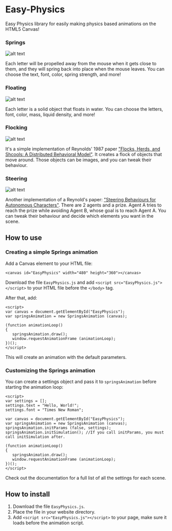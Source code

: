 # Easy-Physics
Easy Physics library for easily making physics based animations on the HTML5 Canvas!

### Springs

![alt text](https://github.com/Onpu93/Easy-Physics-Plugin/blob/master/sample-springs.png)

Each letter will be propelled away from the mouse when it gets close to them, and they will spring back into place when the mouse leaves. You can choose the text, font, color, spring strength, and more!

### Floating

![alt text](https://github.com/Onpu93/Easy-Physics-Plugin/blob/master/sample-floating.png)

Each letter is a solid object that floats in water. You can choose the letters, font, color, mass, liquid density, and more!

### Flocking

![alt text](https://github.com/Onpu93/Easy-Physics-Plugin/blob/master/sample-flocking.png)

It's a simple implementation of Reynolds' 1987 paper ["Flocks, Herds, and Shcools: A Distributed Behavioral Model"](https://www.red3d.com/cwr/boids/). It creates a flock of objects that move around. Those objects can be images, and you can tweak their behaviour.

### Steering

![alt text](https://github.com/Onpu93/Easy-Physics-Plugin/blob/master/sample-steering.png)

Another implementation of a Reynold's paper: ["Steering Behaviours for Autonomous Characters"](https://www.red3d.com/cwr/steer/). There are 2 agents and a prize. Agent A tries to reach the prize while avoiding Agent B, whose goal is to reach Agent A. You can tweak their behaviour and decide which elements you want in the scene.

## How to use

### Creating a simple Springs animation

Add a Canvas element to your HTML file:

`<canvas id="EasyPhysics" width="480" height="360"></canvas>`

Download the file `EasyPhysics.js` and add `<script src="EasyPhysics.js"></script>` to your HTML file before the `</body>` tag.

After that, add:

```
<script>
var canvas = document.getElementById("EasyPhysics");
var springsAnimation = new SpringsAnimation (canvas);

(function animationLoop()
{
   springsAnimation.draw();
   window.requestAnimationFrame (animationLoop);
})();
</script>
```

This will create an animation with the default parameters.

### Customizing the Springs animation

You can create a settings object and pass it to `springsAnimation` before starting the animation loop:

```
<script>
var settings = [];
settings.text = "Hello, World!";
settings.font = "Times New Roman";

var canvas = document.getElementById("EasyPhysics");
var springsAnimation = new SpringsAnimation (canvas);
springsAnimation.initParams (false, settings);
springsAnimation.initSimulation(); //If you call initParams, you must call initSimulation after.

(function animationLoop()
{
   springsAnimation.draw();
   window.requestAnimationFrame (animationLoop);
})();
</script>
```

Check out the documentation for a full list of all the settings for each scene.

## How to install
1. Download the file `EasyPhysics.js`.
2. Place the file in your website directory.
3. Add `<script src="EasyPhysics.js"></script>` to your page, make sure it loads before the animation script.
